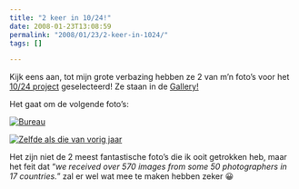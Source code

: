 ```yaml
---
title: "2 keer in 10/24!"
date: 2008-01-23T13:08:59
permalink: "2008/01/23/2-keer-in-1024/"
tags: []

---
```

Kijk eens aan, tot mijn grote verbazing hebben ze 2 van m’n foto’s voor het [10/24 project](http://www.perceptionthree.net/1024/index.html "http://www.perceptionthree.net/1024/index.html") geselecteerd! Ze staan in de [Gallery!](http://www.perceptionthree.net/1024/gallery.html "http://www.perceptionthree.net/1024/gallery.html")

Het gaat om de volgende foto’s:  
[](http://www.flickr.com/photos/simonvanherweghe/2005859425/ "Bureau by Simon Vanherweghe, on Flickr")

[![Bureau](http://farm3.static.flickr.com/2037/2005859425_bf185a724a_m.jpg)](http://www.flickr.com/photos/simonvanherweghe/2005859425/ "Bureau by Simon Vanherweghe, on Flickr")

[](http://www.flickr.com/photos/simonvanherweghe/2006653604/ "Zelfde als die van vorig jaar by Simon Vanherweghe, on Flickr")

[![Zelfde als die van vorig jaar](http://farm3.static.flickr.com/2280/2006653604_e05aa216e8_m.jpg)](http://www.flickr.com/photos/simonvanherweghe/2006653604/ "Zelfde als die van vorig jaar by Simon Vanherweghe, on Flickr")

Het zijn niet de 2 meest fantastische foto’s die ik ooit getrokken heb, maar het feit dat “_we received over 570 images from some 50 photographers in 17 countries._” zal er wel wat mee te maken hebben zeker 😀
